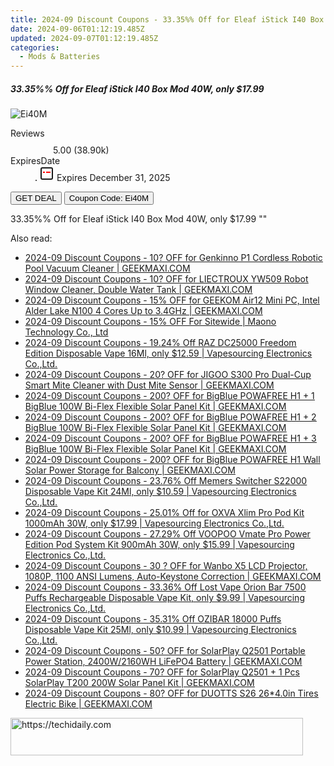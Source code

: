 ```yaml
---
title: 2024-09 Discount Coupons - 33.35%% Off for Eleaf iStick I40 Box Mod 40W, only $17.99 | Vapesourcing Electronics Co.,Ltd.
date: 2024-09-06T01:12:19.485Z
updated: 2024-09-07T01:12:19.485Z
categories:
  - Mods & Batteries
---
```



<div class="max-w-4xl mx-auto grid grid-cols-1 lg:max-w-5xl lg:gap-x-20 lg:grid-cols-2">
  <div class="relative p-3 col-start-1 row-start-1 flex flex-col-reverse rounded-lg bg-gradient-to-t from-black/75 via-black/0 sm:bg-none sm:row-start-2 sm:p-0 lg:row-start-1">
    <h5 class="mt-1 text-lg font-semibold text-white sm:text-slate-900 md:text-2xl dark:sm:text-white">33.35%% Off for Eleaf iStick I40 Box Mod 40W, only $17.99</h5>
  </div>
  
  <div class="col-start-1 col-end-3 row-start-1 grid gap-4 sm:mb-6 sm:grid-cols-4 lg:col-start-2 lg:row-span-6 lg:row-end-6 lg:mb-0 lg:gap-6">
      <img src="&quot;https://static.shareasale.com/image/90958/deal/EleafiSticki40BoxMod40W.png&quot;" onClick="javascript:window.open(decodeURIComponent('%22https%3A%2F%2Fwww.shareasale.com%2Fu.cfm%3Fd%3D971129%26m%3D90958%26u%3D4338022%22'), '_blank');void(0);" alt="Ei40M" class="h-60 w-full rounded-lg object-cover sm:col-span-2 sm:h-52 lg:col-span-full" loading="lazy" />
    
  </div>
  <dl class="row-start-2 mt-4 flex items-center text-xs font-medium sm:row-start-3 sm:mt-1 md:mt-2.5 lg:row-start-2">
    <dt class="sr-only">Reviews</dt>
    <dd class="flex items-center text-indigo-600 dark:text-indigo-400">
      <svg width="24" height="24" fill="none" aria-hidden="true" class="mr-1 stroke-current dark:stroke-indigo-500">
        <path d="m12 5 2 5h5l-4 4 2.103 5L12 16l-5.103 3L9 14l-4-4h5l2-5Z" stroke-width="2" stroke-linecap="round" stroke-linejoin="round" />
      </svg>
      <span>5.00 <span class="font-normal text-slate-400">(38.90k)</span></span>
    </dd>
    <dt class="sr-only">ExpiresDate</dt>
    <dd class="flex items-center">
      <svg width="2" height="2" aria-hidden="true" fill="currentColor" class="mx-3 text-slate-300">
        <circle cx="1" cy="1" r="1" />
      </svg>
      <svg width="24" height="24" viewBox="0 0 24 24" fill="none" stroke="currentColor" stroke-width="2">
        <rect x="3" y="3" width="18" height="18" rx="2" fill="#fff" />
        <path d="M6 10L18 10" stroke="red" stroke-width="2" fill="none" />
        <path d="M10 6L10 18" stroke="#fff" stroke-width="2" fill="none" />
      </svg>
      Expires December 31, 2025    </dd>
  </dl>
  <div class="col-start-1 row-start-3 mt-4 self-center sm:col-start-2 sm:row-span-2 sm:row-start-2 sm:mt-0 lg:col-start-1 lg:row-start-3 lg:row-end-4 lg:mt-6">
    <button type="button" onClick="javascript:window.open(decodeURIComponent('%22https%3A%2F%2Fwww.shareasale.com%2Fu.cfm%3Fd%3D971129%26m%3D90958%26u%3D4338022%22'), '_blank');void(0);" class="rounded-lg bg-red-600 px-3 py-2 text-sm font-medium leading-6 text-white">GET DEAL</button>
    <button type="button" onClick="javascript:window.open(decodeURIComponent('%22https%3A%2F%2Fwww.shareasale.com%2Fu.cfm%3Fd%3D971129%26m%3D90958%26u%3D4338022%22'), '_blank');void(0);" class="border-dashed border-2 border-indigo-600 bg-green-100 text-sm leading-6 font-medium py-2 px-3 rounded-lg">Coupon Code: Ei40M</button>
  </div>
  <p class="col-start-1 mt-4 text-sm leading-6 sm:col-span-2 lg:col-span-1 lg:row-start-4 lg:mt-6 dark:text-slate-400">
    33.35%% Off for Eleaf iStick I40 Box Mod 40W, only $17.99 
""  </p>
</div>
<span class="atpl-alsoreadstyle">Also read:</span>
<div><ul>
<li><a href="https://coupons.techidaily.com/coupon-1123317-share-77450-sale/"><u>2024-09 Discount Coupons - 10? OFF for Genkinno P1 Cordless Robotic Pool Vacuum Cleaner | GEEKMAXI.COM</u></a></li>
<li><a href="https://coupons.techidaily.com/coupon-1123314-share-77450-sale/"><u>2024-09 Discount Coupons - 10? OFF for LIECTROUX YW509 Robot Window Cleaner, Double Water Tank | GEEKMAXI.COM</u></a></li>
<li><a href="https://coupons.techidaily.com/coupon-1123285-share-77450-sale/"><u>2024-09 Discount Coupons - 15% OFF for GEEKOM Air12 Mini PC, Intel Alder Lake N100 4 Cores Up to 3.4GHz | GEEKMAXI.COM</u></a></li>
<li><a href="https://coupons.techidaily.com/coupon-1117602-share-156155-sale/"><u>2024-09 Discount Coupons - 15% OFF For Sitewide | Maono Technology Co., Ltd</u></a></li>
<li><a href="https://coupons.techidaily.com/coupon-1122401-share-90958-sale/"><u>2024-09 Discount Coupons - 19.24% Off RAZ DC25000 Freedom Edition Disposable Vape 16Ml, only $12.59 | Vapesourcing Electronics Co.,Ltd.</u></a></li>
<li><a href="https://coupons.techidaily.com/coupon-1123291-share-77450-sale/"><u>2024-09 Discount Coupons - 20? OFF for JIGOO S300 Pro Dual-Cup Smart Mite Cleaner with Dust Mite Sensor | GEEKMAXI.COM</u></a></li>
<li><a href="https://coupons.techidaily.com/coupon-1123297-share-77450-sale/"><u>2024-09 Discount Coupons - 200? OFF for BigBlue POWAFREE H1 + 1 BigBlue 100W Bi-Flex Flexible Solar Panel Kit | GEEKMAXI.COM</u></a></li>
<li><a href="https://coupons.techidaily.com/coupon-1123301-share-77450-sale/"><u>2024-09 Discount Coupons - 200? OFF for BigBlue POWAFREE H1 + 2 BigBlue 100W Bi-Flex Flexible Solar Panel Kit | GEEKMAXI.COM</u></a></li>
<li><a href="https://coupons.techidaily.com/coupon-1123305-share-77450-sale/"><u>2024-09 Discount Coupons - 200? OFF for BigBlue POWAFREE H1 + 3 BigBlue 100W Bi-Flex Flexible Solar Panel Kit | GEEKMAXI.COM</u></a></li>
<li><a href="https://coupons.techidaily.com/coupon-1123294-share-77450-sale/"><u>2024-09 Discount Coupons - 200? OFF for BigBlue POWAFREE H1 Wall Solar Power Storage for Balcony | GEEKMAXI.COM</u></a></li>
<li><a href="https://coupons.techidaily.com/coupon-1122404-share-90958-sale/"><u>2024-09 Discount Coupons - 23.76% Off Memers Switcher S22000 Disposable Vape Kit 24Ml, only $10.59 | Vapesourcing Electronics Co.,Ltd.</u></a></li>
<li><a href="https://coupons.techidaily.com/coupon-1021497-share-90958-sale/"><u>2024-09 Discount Coupons - 25.01% Off for OXVA Xlim Pro Pod Kit 1000mAh 30W, only $17.99 | Vapesourcing Electronics Co.,Ltd.</u></a></li>
<li><a href="https://coupons.techidaily.com/coupon-1122650-share-90958-sale/"><u>2024-09 Discount Coupons - 27.29% Off VOOPOO Vmate Pro Power Edition Pod System Kit 900mAh 30W, only $15.99 | Vapesourcing Electronics Co.,Ltd.</u></a></li>
<li><a href="https://coupons.techidaily.com/coupon-1099666-share-77450-sale/"><u>2024-09 Discount Coupons - 30 ? OFF for Wanbo X5 LCD Projector, 1080P, 1100 ANSI Lumens, Auto-Keystone Correction | GEEKMAXI.COM</u></a></li>
<li><a href="https://coupons.techidaily.com/coupon-1023861-share-90958-sale/"><u>2024-09 Discount Coupons - 33.36% Off Lost Vape Orion Bar 7500 Puffs Rechargeable Disposable Vape Kit, only $9.99 | Vapesourcing Electronics Co.,Ltd.</u></a></li>
<li><a href="https://coupons.techidaily.com/coupon-1094870-share-90958-sale/"><u>2024-09 Discount Coupons - 35.31% Off OZIBAR 18000 Puffs Disposable Vape Kit 25Ml, only $10.99 | Vapesourcing Electronics Co.,Ltd.</u></a></li>
<li><a href="https://coupons.techidaily.com/coupon-1123309-share-77450-sale/"><u>2024-09 Discount Coupons - 50? OFF for SolarPlay Q2501 Portable Power Station, 2400W/2160WH LiFePO4 Battery | GEEKMAXI.COM</u></a></li>
<li><a href="https://coupons.techidaily.com/coupon-1123311-share-77450-sale/"><u>2024-09 Discount Coupons - 70? OFF for SolarPlay Q2501 + 1 Pcs SolarPlay T200 200W Solar Panel Kit | GEEKMAXI.COM</u></a></li>
<li><a href="https://coupons.techidaily.com/coupon-1122642-share-77450-sale/"><u>2024-09 Discount Coupons - 80? OFF for DUOTTS S26 26*4.0in Tires Electric Bike | GEEKMAXI.COM</u></a></li>
</ul></div>

<ins class="adsbygoogle"
      style="display:block"
      data-ad-client="ca-pub-7571918770474297"
      data-ad-slot="8358498916"
      data-ad-format="auto"
      data-full-width-responsive="true"></ins>
<!-- affiliate ads begin -->
<a href="https://aligracehair.sjv.io/c/5597632/2135404/19272" target="_top" id="2135404">
  <img src="//a.impactradius-go.com/display-ad/19272-2135404" border="0" alt="https://techidaily.com" width="468" height="60"/>
</a>
<img height="0" width="0" src="https://aligracehair.sjv.io/i/5597632/2135404/19272" style="position:absolute;visibility:hidden;" border="0" />
<!-- affiliate ads end -->